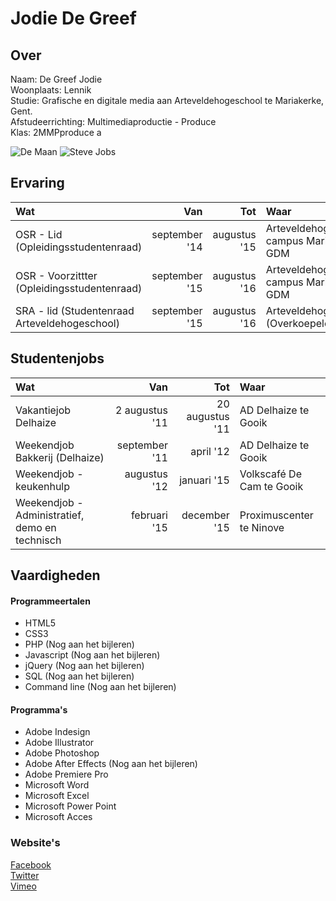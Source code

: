 # Jodie De Greef

## Over
<p>Naam: De Greef Jodie<br>
Woonplaats: Lennik <br>
Studie: Grafische en digitale media aan Arteveldehogeschool te Mariakerke, Gent. <br>
Afstudeerrichting: Multimediaproductie - Produce<br>
Klas: 2MMPproduce a</p>


![De Maan](http://www.digital-photography-school.com/wp-content/uploads/2010/12/lunar-eclipse.jpg "Wondermooie Maan")
![Steve Jobs][Steve J]

[Steve J]:http://www.insideris.com/wp-content/uploads/2012/04/stevejobbs.jpg "Steve Jobs"


## Ervaring
| Wat      |    Van | Tot | Waar |
| :-------- | --------:| --------:| :-- |
| OSR - Lid (Opleidingsstudentenraad)   | september '14 |  augustus '15  | Arteveldehogeschool campus Mariakerke GDM |
| OSR - Voorzittter (Opleidingsstudentenraad)    | september '15 |  augustus '16  | Arteveldehogeschool campus Mariakerke GDM |
| SRA - lid (Studentenraad Arteveldehogeschool)      | september '15 |  augustus '16  | Arteveldehogeschool (Overkoepelend) |

## Studentenjobs
| Wat      |    Van | Tot | Waar |
| :-------- | --------:| ---: | :---- |
| Vakantiejob Delhaize | 2 augustus '11 | 20 augustus '11| AD Delhaize te Gooik| 
| Weekendjob Bakkerij (Delhaize) | september '11 | april '12| AD Delhaize te Gooik|
| Weekendjob - keukenhulp | augustus '12 | januari '15 | Volkscafé De Cam te Gooik |
| Weekendjob - Administratief, demo en technisch | februari '15 | december '15 | Proximuscenter te Ninove|

## Vaardigheden
#### Programmeertalen
* HTML5
* CSS3
* PHP (Nog aan het bijleren) 
* Javascript  (Nog aan het bijleren) 
* jQuery (Nog aan het bijleren) 
* SQL (Nog aan het bijleren) 
* Command line (Nog aan het bijleren) 

#### Programma's
* Adobe Indesign 
* Adobe Illustrator
* Adobe Photoshop
* Adobe After Effects (Nog aan het bijleren) 
* Adobe Premiere Pro
* Microsoft Word
* Microsoft Excel
* Microsoft Power Point 
* Microsoft Acces


<h3> Website's</h3>

<p>
<a href="https://www.facebook.com/profile.php?id=1671799902" title="Jodie De Greef op Facebook">Facebook</a> <br>
<a href="https://twitter.com/jodiedegreef" title="Jodie De Greef op Twitter">Twitter</a><br>
<a href="https://vimeo.com/user37839934" title="Jodie De Greef op Vimeo">Vimeo</a>
</p>


